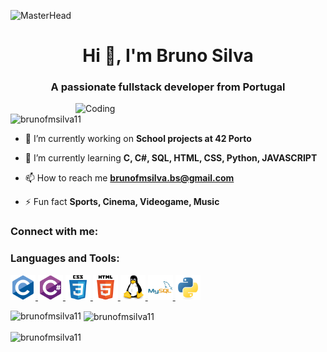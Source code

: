 ![MasterHead](https://camo.githubusercontent.com/5e3babfce4609dcd669a8f2a6d37b47c85486729942c57c5afbfc715f0b5dff7/68747470733a2f2f7777772e6469676974616c736f6c7574696f6e73657276696365732e636f6d2f696d672f73657276696365732f776562253230646576656c6f706d656e742e676966)
<h1 align="center">Hi 👋, I'm Bruno Silva</h1>
<h3 align="center">A passionate fullstack developer from Portugal</h3>
<img align="right" alt="Coding" width="400" src="https://camo.githubusercontent.com/2065e52ec642f161cde0afd0c90a5b354b0eef4bece73bc2ec27cae74353d0a4/68747470733a2f2f7374617469632e7769787374617469632e636f6d2f6d656469612f3263373738655f38396430396333383062376234613039626364626362333239633437333462337e6d76322e676966">
<p align="left"> <img src="https://komarev.com/ghpvc/?username=brunofmsilva11&label=Profile%20views&color=0e75b6&style=flat" alt="brunofmsilva11" /> </p>

- 🔭 I’m currently working on **School projects at 42 Porto**

- 🌱 I’m currently learning **C, C#, SQL, HTML, CSS, Python, JAVASCRIPT**

- 📫 How to reach me **brunofmsilva.bs@gmail.com**

- ⚡ Fun fact **Sports, Cinema, Videogame, Music**

<h3 align="left">Connect with me:</h3>
<p align="left">
</p>

<h3 align="left">Languages and Tools:</h3>
<p align="left"> <a href="https://www.cprogramming.com/" target="_blank" rel="noreferrer"> <img src="https://raw.githubusercontent.com/devicons/devicon/master/icons/c/c-original.svg" alt="c" width="40" height="40"/> </a> <a href="https://www.w3schools.com/cs/" target="_blank" rel="noreferrer"> <img src="https://raw.githubusercontent.com/devicons/devicon/master/icons/csharp/csharp-original.svg" alt="csharp" width="40" height="40"/> </a> <a href="https://www.w3schools.com/css/" target="_blank" rel="noreferrer"> <img src="https://raw.githubusercontent.com/devicons/devicon/master/icons/css3/css3-original-wordmark.svg" alt="css3" width="40" height="40"/> </a> <a href="https://www.w3.org/html/" target="_blank" rel="noreferrer"> <img src="https://raw.githubusercontent.com/devicons/devicon/master/icons/html5/html5-original-wordmark.svg" alt="html5" width="40" height="40"/> </a> <a href="https://www.linux.org/" target="_blank" rel="noreferrer"> <img src="https://raw.githubusercontent.com/devicons/devicon/master/icons/linux/linux-original.svg" alt="linux" width="40" height="40"/> </a> <a href="https://www.mysql.com/" target="_blank" rel="noreferrer"> <img src="https://raw.githubusercontent.com/devicons/devicon/master/icons/mysql/mysql-original-wordmark.svg" alt="mysql" width="40" height="40"/> </a> <a href="https://www.python.org" target="_blank" rel="noreferrer"> <img src="https://raw.githubusercontent.com/devicons/devicon/master/icons/python/python-original.svg" alt="python" width="40" height="40"/> </a> </p>

<p><img align="left" src="https://github-readme-stats.vercel.app/api/top-langs?username=brunofmsilva11&show_icons=true&locale=en&layout=compact" alt="brunofmsilva11" /></p>

<p>&nbsp;<img align="center" src="https://github-readme-stats.vercel.app/api?username=brunofmsilva11&show_icons=true&locale=en" alt="brunofmsilva11" /></p>

<p><img align="center" src="https://github-readme-streak-stats.herokuapp.com/?user=brunofmsilva11&" alt="brunofmsilva11" /></p>
